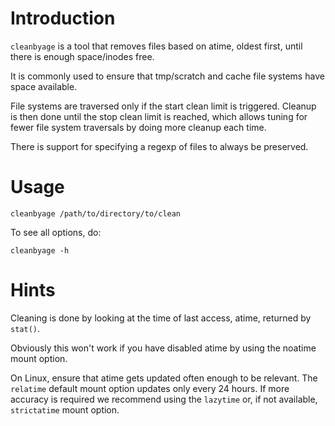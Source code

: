 # Introduction

`cleanbyage` is a tool that removes files based on atime, oldest first, until
there is enough space/inodes free.

It is commonly used to ensure that tmp/scratch and cache file systems
have space available.

File systems are traversed only if the start clean limit is triggered.
Cleanup is then done until the stop clean limit is reached, which allows
tuning for fewer file system traversals by doing more cleanup each time.

There is support for specifying a regexp of files to always be preserved.

# Usage

`cleanbyage /path/to/directory/to/clean`

To see all options, do:

`cleanbyage -h`

# Hints

Cleaning is done by looking at the time of last access, atime, returned
by `stat()`.

Obviously this won't work if you have disabled atime by using the noatime
mount option.

On Linux, ensure that atime gets updated often enough to be relevant. The
`relatime` default mount option updates only every 24 hours. If more accuracy
is required we recommend using the `lazytime` or, if not available,
`strictatime` mount option.

